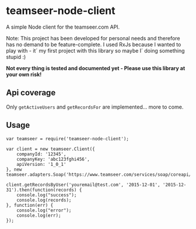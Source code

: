 # teamseer-node-client

A simple Node client for the teamseer.com API.

Note: This project has been developed for personal needs and therefore has no demand to be feature-complete.
I used RxJs because I wanted to play with - it´ my first project with this library so maybe I´ doing something stupid :)

**Not every thing is tested and documented yet - Please use this library at your own risk!**

## Api coverage

Only `getActiveUsers` and `getRecordsFor` are implemented... more to come.

## Usage

	var teamseer = require('teamseer-node-client');

	var client = new teamseer.Client({
		companyId: '12345',
		companyKey: 'abc123fghi456',
		apiVersion: '1_0_1'
	}, new teamseer.adapters.Soap('https://www.teamseer.com/services/soap/coreapi/1_0_1/teamseer_core_api.wsdl'));

	client.getRecordsByUser('youremail@test.com', '2015-12-01', '2015-12-31').then(function(records) {
		console.log("success");
		console.log(records);
	}, function(err) {
		console.log("error");
		console.log(err);
	});
